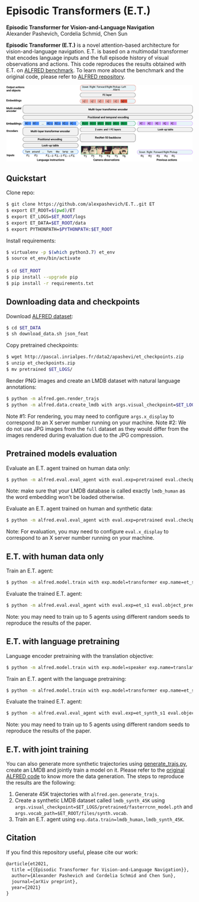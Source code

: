 # Episodic Transformers (E.T.)

**Episodic Transformer for Vision-and-Language Navigation**  
Alexander Pashevich, Cordelia Schmid, Chen Sun

**Episodic Transformer (E.T.)** is a novel attention-based architecture for vision-and-language navigation. E.T. is based on a multimodal transformer that encodes language inputs and the full episode history of visual observations and actions.
This code reproduces the results obtained with E.T. on [ALFRED benchmark](https://arxiv.org/abs/1912.01734). To learn more about the benchmark and the original code, please refer to [ALFRED repository](https://github.com/askforalfred/alfred).

![](files/overview.png)

## Quickstart

Clone repo:
```bash
$ git clone https://github.com/alexpashevich/E.T..git ET
$ export ET_ROOT=$(pwd)/ET
$ export ET_LOGS=$ET_ROOT/logs
$ export ET_DATA=$ET_ROOT/data
$ export PYTHONPATH=$PYTHONPATH:$ET_ROOT
```

Install requirements:
```bash
$ virtualenv -p $(which python3.7) et_env
$ source et_env/bin/activate

$ cd $ET_ROOT
$ pip install --upgrade pip
$ pip install -r requirements.txt
```

## Downloading data and checkpoints

Download [ALFRED dataset](https://github.com/askforalfred/alfred):
```bash
$ cd $ET_DATA
$ sh download_data.sh json_feat
```

Copy pretrained checkpoints:
```bash
$ wget http://pascal.inrialpes.fr/data2/apashevi/et_checkpoints.zip
$ unzip et_checkpoints.zip
$ mv pretrained $ET_LOGS/
```

Render PNG images and create an LMDB dataset with natural language annotations:
```bash
$ python -m alfred.gen.render_trajs
$ python -m alfred.data.create_lmdb with args.visual_checkpoint=$ET_LOGS/pretrained/fasterrcnn_model.pth args.data_output=lmdb_human args.vocab_path=$ET_ROOT/files/human.vocab
```
Note #1: For rendering, you may need to configure `args.x_display` to correspond to an X server number running on your machine.
Note #2: We do not use JPG images from the `full` dataset as they would differ from the images rendered during evaluation due to the JPG compression.

## Pretrained models evaluation

Evaluate an E.T. agent trained on human data only:
```bash
$ python -m alfred.eval.eval_agent with eval.exp=pretrained eval.checkpoint=et_human_pretrained.pth eval.object_predictor=$ET_LOGS/pretrained/maskrcnn_model.pth exp.num_workers=5 eval.eval_range=None exp.data.valid=lmdb_human
```
Note: make sure that your LMDB database is called exactly `lmdb_human` as the word embedding won't be loaded otherwise.

Evaluate an E.T. agent trained on human and synthetic data:
```bash
$ python -m alfred.eval.eval_agent with eval.exp=pretrained eval.checkpoint=et_human_synth_pretrained.pth eval.object_predictor=$ET_LOGS/pretrained/maskrcnn_model.pth exp.num_workers=5 eval.eval_range=None exp.data.valid=lmdb_human
```
Note: For evaluation, you may need to configure `eval.x_display` to correspond to an X server number running on your machine.

## E.T. with human data only

Train an E.T. agent:
```bash
$ python -m alfred.model.train with exp.model=transformer exp.name=et_s1 exp.data.train=lmdb_human train.seed=1
```

Evaluate the trained E.T. agent:
```bash
$ python -m alfred.eval.eval_agent with eval.exp=et_s1 eval.object_predictor=$ET_LOGS/pretrained/maskrcnn_model.pth exp.num_workers=5
```
Note: you may need to train up to 5 agents using different random seeds to reproduce the results of the paper.

## E.T. with language pretraining

Language encoder pretraining with the translation objective:
```bash
$ python -m alfred.model.train with exp.model=speaker exp.name=translator exp.data.train=lmdb_human
```

Train an E.T. agent with the language pretraining:
```bash
$ python -m alfred.model.train with exp.model=transformer exp.name=et_synth_s1 exp.data.train=lmdb_human train.seed=1 exp.pretrained_path=translator
```

Evaluate the trained E.T. agent:
```bash
$ python -m alfred.eval.eval_agent with eval.exp=et_synth_s1 eval.object_predictor=$ET_LOGS/pretrained/maskrcnn_model.pth exp.num_workers=5
```
Note: you may need to train up to 5 agents using different random seeds to reproduce the results of the paper.

## E.T. with joint training

You can also generate more synthetic trajectories using [generate\_trajs.py](alfred/gen/generate_trajs.py), create an LMDB and jointly train a model on it.
Please refer to the [original ALFRED code](https://github.com/askforalfred/alfred/tree/master/gen) to know more the data generation. The steps to reproduce the results are the following:
1. Generate 45K trajectories with `alfred.gen.generate_trajs`.
2. Create a synthetic LMDB dataset called `lmdb_synth_45K` using `args.visual_checkpoint=$ET_LOGS/pretrained/fasterrcnn_model.pth` and `args.vocab_path=$ET_ROOT/files/synth.vocab`.
3. Train an E.T. agent using `exp.data.train=lmdb_human,lmdb_synth_45K`.

## Citation

If you find this repository useful, please cite our work:
```
@article{et2021,
  title ={{Episodic Transformer for Vision-and-Language Navigation}},
  author={Alexander Pashevich and Cordelia Schmid and Chen Sun},
  journal={arXiv preprint},
  year={2021}
}
```
